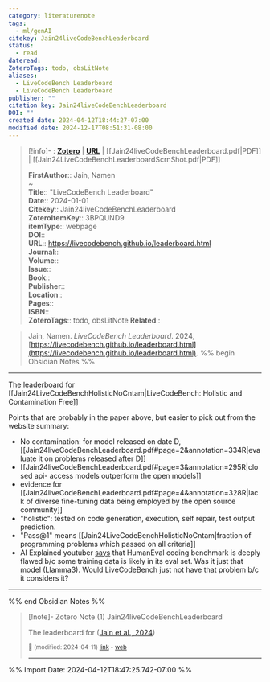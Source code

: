 ```yaml
---
category: literaturenote
tags:
  - ml/genAI
citekey: Jain24liveCodeBenchLeaderboard
status:
  - read
dateread: 
ZoteroTags: todo, obsLitNote
aliases:
  - LiveCodeBench Leaderboard
  - LiveCodeBench Leaderboard
publisher: ""
citation key: Jain24liveCodeBenchLeaderboard
DOI: ""
created date: 2024-04-12T18:44:27-07:00
modified date: 2024-12-17T08:51:31-08:00
---
```


> [!info]- : [**Zotero**](zotero://select/library/items/3BPQUND9)   | [**URL**](https://livecodebench.github.io/leaderboard.html) | [[Jain24liveCodeBenchLeaderboard.pdf|PDF]] | [[Jain24LiveCodeBenchLeaderboardScrnShot.pdf|PDF]]
>
> 
> 
> **FirstAuthor**:: Jain, Namen  
~    
> **Title**:: "LiveCodeBench Leaderboard"  
> **Date**:: 2024-01-01  
> **Citekey**:: Jain24liveCodeBenchLeaderboard  
> **ZoteroItemKey**:: 3BPQUND9  
> **itemType**:: webpage  
> **DOI**::   
> **URL**:: https://livecodebench.github.io/leaderboard.html  
> **Journal**::   
> **Volume**::   
> **Issue**::   
> **Book**::   
> **Publisher**::   
> **Location**::    
> **Pages**::   
> **ISBN**::   
> **ZoteroTags**:: todo, obsLitNote
>**Related**:: 

> Jain, Namen. _LiveCodeBench Leaderboard_. 2024, [https://livecodebench.github.io/leaderboard.html](https://livecodebench.github.io/leaderboard.html).
%% begin Obsidian Notes %%
___
The leaderboard for [[Jain24LiveCodeBenchHolisticNoCntam|LiveCodeBench: Holistic and Contamination Free]]

Points that are probably in the paper above, but easier to pick out from the website summary:
- No contamination: for model released on date D, [[Jain24liveCodeBenchLeaderboard.pdf#page=2&annotation=334R|evaluate it on problems released after D]]
- [[Jain24liveCodeBenchLeaderboard.pdf#page=3&annotation=295R|closed api- access models outperform the open models]]
- evidence for [[Jain24liveCodeBenchLeaderboard.pdf#page=4&annotation=328R|lack of diverse fine-tuning data being employed by the open source community]]
- "holistic": tested on code generation, execution, self repair, test output prediction.
- "Pass@1" means [[Jain24LiveCodeBenchHolisticNoCntam|fraction of programming problems which passed on all criteria]]
- AI Explained youtuber [says](https://youtu.be/pal-dMJFU6Q?t=94) that HumanEval coding benchmark is deeply flawed b/c some training data is likely in its eval set.  Was it just that model (Llamma3).  Would LiveCodeBench just not have that problem b/c it considers it?
___
%% end Obsidian Notes %%

> [!note]- Zotero Note (1)
> Jain24liveCodeBenchLeaderboard
> 
> The leaderboard for ([Jain et al., 2024](zotero://select/library/items/TZZX25Z5))
> 
> <small>📝️ (modified: 2024-04-11) [link](zotero://select/library/items/NMZBQNAC) - [web](http://zotero.org/users/60638/items/NMZBQNAC)</small>
>  
> ---




%% Import Date: 2024-04-12T18:47:25.742-07:00 %%
